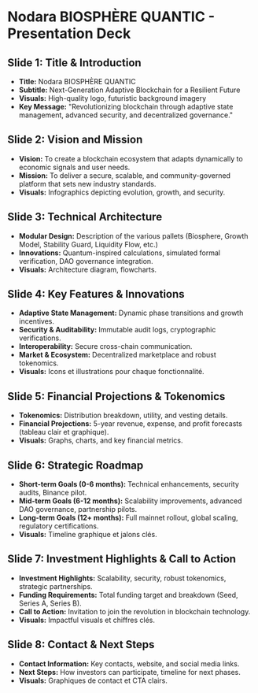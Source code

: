 # Nodara BIOSPHÈRE QUANTIC - Presentation Deck

## Slide 1: Title & Introduction
- **Title:** Nodara BIOSPHÈRE QUANTIC
- **Subtitle:** Next-Generation Adaptive Blockchain for a Resilient Future
- **Visuals:** High-quality logo, futuristic background imagery
- **Key Message:** "Revolutionizing blockchain through adaptive state management, advanced security, and decentralized governance."

## Slide 2: Vision and Mission
- **Vision:** To create a blockchain ecosystem that adapts dynamically to economic signals and user needs.
- **Mission:** To deliver a secure, scalable, and community-governed platform that sets new industry standards.
- **Visuals:** Infographics depicting evolution, growth, and security.

## Slide 3: Technical Architecture
- **Modular Design:** Description of the various pallets (Biosphere, Growth Model, Stability Guard, Liquidity Flow, etc.)
- **Innovations:** Quantum-inspired calculations, simulated formal verification, DAO governance integration.
- **Visuals:** Architecture diagram, flowcharts.

## Slide 4: Key Features & Innovations
- **Adaptive State Management:** Dynamic phase transitions and growth incentives.
- **Security & Auditability:** Immutable audit logs, cryptographic verifications.
- **Interoperability:** Secure cross-chain communication.
- **Market & Ecosystem:** Decentralized marketplace and robust tokenomics.
- **Visuals:** Icons et illustrations pour chaque fonctionnalité.

## Slide 5: Financial Projections & Tokenomics
- **Tokenomics:** Distribution breakdown, utility, and vesting details.
- **Financial Projections:** 5-year revenue, expense, and profit forecasts (tableau clair et graphique).
- **Visuals:** Graphs, charts, and key financial metrics.

## Slide 6: Strategic Roadmap
- **Short-term Goals (0-6 months):** Technical enhancements, security audits, Binance pilot.
- **Mid-term Goals (6-12 months):** Scalability improvements, advanced DAO governance, partnership pilots.
- **Long-term Goals (12+ months):** Full mainnet rollout, global scaling, regulatory certifications.
- **Visuals:** Timeline graphique et jalons clés.

## Slide 7: Investment Highlights & Call to Action
- **Investment Highlights:** Scalability, security, robust tokenomics, strategic partnerships.
- **Funding Requirements:** Total funding target and breakdown (Seed, Series A, Series B).
- **Call to Action:** Invitation to join the revolution in blockchain technology.
- **Visuals:** Impactful visuals et chiffres clés.

## Slide 8: Contact & Next Steps
- **Contact Information:** Key contacts, website, and social media links.
- **Next Steps:** How investors can participate, timeline for next phases.
- **Visuals:** Graphiques de contact et CTA clairs.
